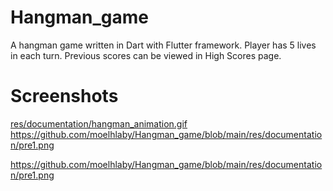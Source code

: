 # Hangman_game
A hangman game written in Dart with Flutter framework. Player has 5 lives in each turn. Previous scores can be viewed in High Scores page.

# Screenshots
[res/documentation/hangman_animation.gif](https://github.com/moelhlaby/Hangman_game/blob/a4bbef5051239f8d95f42e16f4f2e458ea72a5ea/res/documentation/hangman_animation.gif)
https://github.com/moelhlaby/Hangman_game/blob/main/res/documentation/pre1.png

https://github.com/moelhlaby/Hangman_game/blob/main/res/documentation/pre1.png
